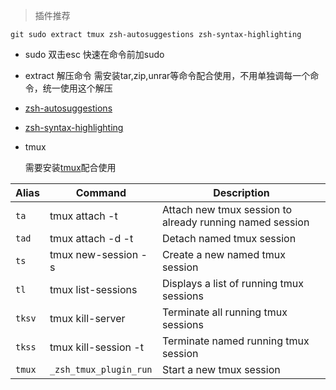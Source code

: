 > 插件推荐

`git sudo extract tmux zsh-autosuggestions zsh-syntax-highlighting`

* sudo 双击esc 快速在命令前加sudo 
* extract 解压命令 需安装tar,zip,unrar等命令配合使用，不用单独调每一个命令，统一使用这个解压

* [zsh-autosuggestions](https://github.com/zsh-users/zsh-autosuggestions/blob/master/INSTALL.md)

* [zsh-syntax-highlighting](https://github.com/zsh-users/zsh-syntax-highlighting/blob/master/INSTALL.md)

* tmux

  需要安装[tmux](https://tmux.github.io/)配合使用

| Alias  | Command                | Description                                              |
| ------ | ---------------------- | -------------------------------------------------------- |
| `ta`   | tmux attach -t         | Attach new tmux session to already running named session |
| `tad`  | tmux attach -d -t      | Detach named tmux session                                |
| `ts`   | tmux new-session -s    | Create a new named tmux session                          |
| `tl`   | tmux list-sessions     | Displays a list of running tmux sessions                 |
| `tksv` | tmux kill-server       | Terminate all running tmux sessions                      |
| `tkss` | tmux kill-session -t   | Terminate named running tmux session                     |
| `tmux` | `_zsh_tmux_plugin_run` | Start a new tmux session                                 |

